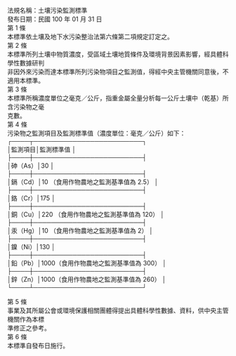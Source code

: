 法規名稱：土壤污染監測標準  
發布日期：民國 100 年 01 月 31 日  
第 1 條  
本標準依土壤及地下水污染整治法第六條第二項規定訂定之。  
第 2 條  
本標準所列土壤中物質濃度，受區域土壤地質條件及環境背景因素影響，經具體科學性數據研判  
非因外來污染而達本標準所列污染物項目之監測值，得經中央主管機關同意後，不適用本標準。  
第 3 條  
本標準所稱濃度單位之毫克／公斤，指重金屬全量分析每一公斤土壤中（乾基）所含污染物之毫  
克數。  
第 4 條  
污染物之監測項目及監測標準值（濃度單位：毫克／公斤）如下：  
┌────┬─────────────────────────┐  
│監測項目│監測標準值 │  
├────┼─────────────────────────┤  
│砷（As）│30 │  
├────┼─────────────────────────┤  
│鎘（Cd）│10 （食用作物農地之監測基準值為 2.5） │  
├────┼─────────────────────────┤  
│鉻（Cr）│175 │  
├────┼─────────────────────────┤  
│銅（Cu）│220 （食用作物農地之監測基準值為 120） │  
├────┼─────────────────────────┤  
│汞（Hg）│10 （食用作物農地之監測基準值為 2） │  
├────┼─────────────────────────┤  
│鎳（Ni）│130 │  
├────┼─────────────────────────┤  
│鉛（Pb）│1000（食用作物農地之監測基準值為 300） │  
├────┼─────────────────────────┤  
│鋅（Zn）│1000（食用作物農地之監測基準值為 260） │  
└────┴─────────────────────────┘  


第 5 條  
事業及其所屬公會或環境保護相關團體得提出具體科學性數據、資料，供中央主管機關作為本標  
準修正之參考。  
第 6 條  
本標準自發布日施行。  


